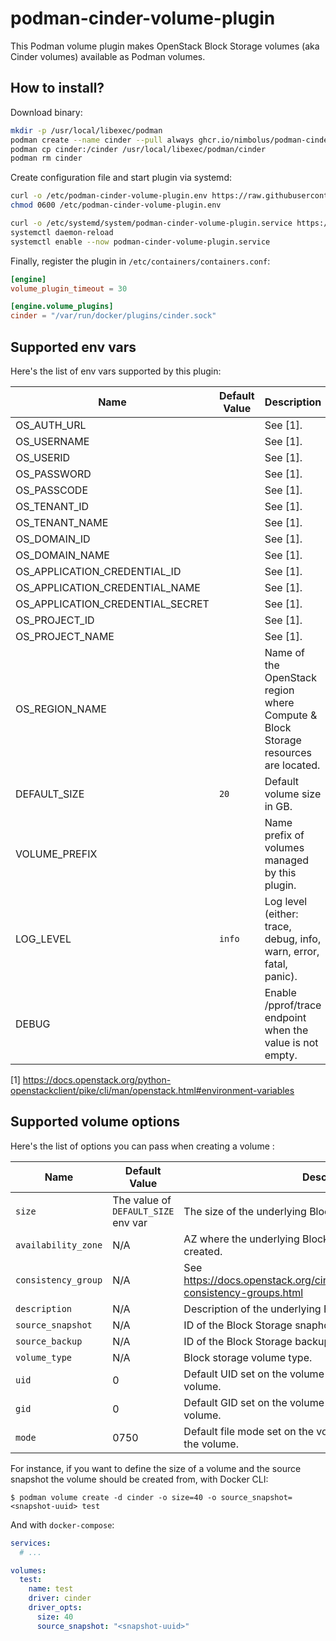 # podman-cinder-volume-plugin

This Podman volume plugin makes OpenStack Block Storage volumes (aka Cinder volumes) available as Podman volumes.

## How to install?

Download binary:

```sh
mkdir -p /usr/local/libexec/podman
podman create --name cinder --pull always ghcr.io/nimbolus/podman-cinder-volume-plugin
podman cp cinder:/cinder /usr/local/libexec/podman/cinder
podman rm cinder
```

Create configuration file and start plugin via systemd:
```sh
curl -o /etc/podman-cinder-volume-plugin.env https://raw.githubusercontent.com/nimbolus/podman-cinder-volume-plugin/refs/heads/main/dist/config.env
chmod 0600 /etc/podman-cinder-volume-plugin.env

curl -o /etc/systemd/system/podman-cinder-volume-plugin.service https://raw.githubusercontent.com/nimbolus/podman-cinder-volume-plugin/refs/heads/main/dist/systemd.service
systemctl daemon-reload
systemctl enable --now podman-cinder-volume-plugin.service
```

Finally, register the plugin in `/etc/containers/containers.conf`:

```conf
[engine]
volume_plugin_timeout = 30

[engine.volume_plugins]
cinder = "/var/run/docker/plugins/cinder.sock"
```

## Supported env vars

Here's the list of env vars supported by this plugin:

| Name                             | Default Value | Description                                                                       |
| -------------------------------- | ------------- | --------------------------------------------------------------------------------- |
| OS_AUTH_URL                      |               | See [1].                                                                          |
| OS_USERNAME                      |               | See [1].                                                                          |
| OS_USERID                        |               | See [1].                                                                          |
| OS_PASSWORD                      |               | See [1].                                                                          |
| OS_PASSCODE                      |               | See [1].                                                                          |
| OS_TENANT_ID                     |               | See [1].                                                                          |
| OS_TENANT_NAME                   |               | See [1].                                                                          |
| OS_DOMAIN_ID                     |               | See [1].                                                                          |
| OS_DOMAIN_NAME                   |               | See [1].                                                                          |
| OS_APPLICATION_CREDENTIAL_ID     |               | See [1].                                                                          |
| OS_APPLICATION_CREDENTIAL_NAME   |               | See [1].                                                                          |
| OS_APPLICATION_CREDENTIAL_SECRET |               | See [1].                                                                          |
| OS_PROJECT_ID                    |               | See [1].                                                                          |
| OS_PROJECT_NAME                  |               | See [1].                                                                          |
| OS_REGION_NAME                   |               | Name of the OpenStack region where Compute & Block Storage resources are located. |
| DEFAULT_SIZE                     | `20`          | Default volume size in GB.                                                        |
| VOLUME_PREFIX                    |               | Name prefix of volumes managed by this plugin.                                    |
| LOG_LEVEL                        | `info`        | Log level (either: trace, debug, info, warn, error, fatal, panic).                |
| DEBUG                            |               | Enable /pprof/trace endpoint when the value is not empty.                         |

[1] https://docs.openstack.org/python-openstackclient/pike/cli/man/openstack.html#environment-variables

## Supported volume options

Here's the list of options you can pass when creating a volume :

| Name                | Default Value                       | Description                                                                             |
| ------------------- | ----------------------------------- | --------------------------------------------------------------------------------------- |
| `size`              | The value of `DEFAULT_SIZE` env var | The size of the underlying Block Storage volume.                                        |
| `availability_zone` | N/A                                 | AZ where the underlying Block Storage volume should be created.                         |
| `consistency_group` | N/A                                 | See https://docs.openstack.org/cinder/latest/admin/blockstorage-consistency-groups.html |
| `description`       | N/A                                 | Description of the underlying Block Storage volume.                                     |
| `source_snapshot`   | N/A                                 | ID of the Block Storage snaphost used to create the volume.                             |
| `source_backup`     | N/A                                 | ID of the Block Storage backup used to create the volume.                               |
| `volume_type`       | N/A                                 | Block storage volume type.                                                              |
| `uid`               | 0                                   | Default UID set on the volume root dir after formatting the volume.                     |
| `gid`               | 0                                   | Default GID set on the volume root dir after formatting the volume.                     |
| `mode`              | 0750                                | Default file mode set on the volume root dir after formatting the volume.               |

For instance, if you want to define the size of a volume and the source snapshot the volume should be created from, with Docker CLI:

```
$ podman volume create -d cinder -o size=40 -o source_snapshot=<snapshot-uuid> test
```

And with `docker-compose`:

```yaml
services:
  # ...

volumes:
  test:
    name: test
    driver: cinder
    driver_opts:
      size: 40
      source_snapshot: "<snapshot-uuid>"
```
